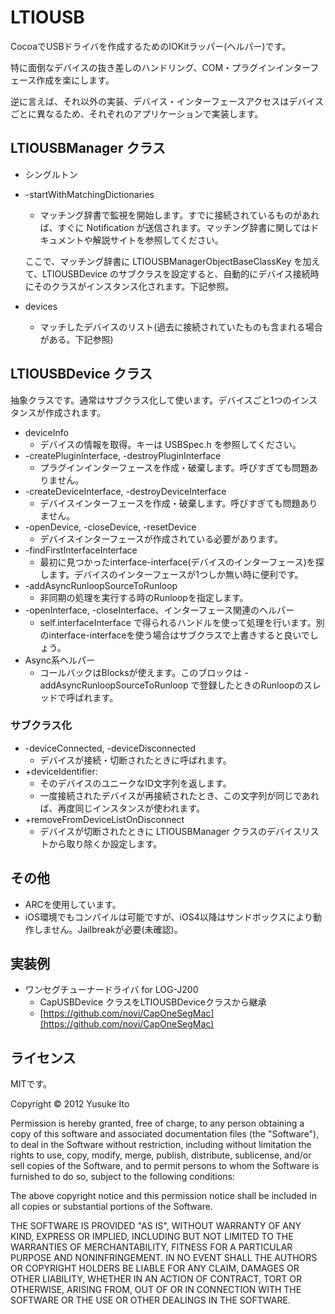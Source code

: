 # LTIOUSB

CocoaでUSBドライバを作成するためのIOKitラッパー(ヘルパー)です。

特に面倒なデバイスの抜き差しのハンドリング、COM・プラグインインターフェース作成を楽にします。

逆に言えば、それ以外の実装、デバイス・インターフェースアクセスはデバイスごとに異なるため、それぞれのアプリケーションで実装します。


## LTIOUSBManager クラス

* シングルトン
* -startWithMatchingDictionaries
    * マッチング辞書で監視を開始します。すでに接続されているものがあれば、すぐに Notification が送信されます。マッチング辞書に関してはドキュメントや解説サイトを参照してください。
    
    ここで、マッチング辞書に LTIOUSBManagerObjectBaseClassKey を加えて、LTIOUSBDevice のサブクラスを設定すると、自動的にデバイス接続時にそのクラスがインスタンス化されます。下記参照。
* devices
    * マッチしたデバイスのリスト(過去に接続されていたものも含まれる場合がある。下記参照)



## LTIOUSBDevice クラス
抽象クラスです。通常はサブクラス化して使います。デバイスごと1つのインスタンスが作成されます。

* deviceInfo
    * デバイスの情報を取得。キーは USBSpec.h を参照してください。
* -createPluginInterface, -destroyPluginInterface
    * プラグインインターフェースを作成・破棄します。呼びすぎても問題ありません。
* -createDeviceInterface, -destroyDeviceInterface
    * デバイスインターフェースを作成・破棄します。呼びすぎても問題ありません。
* -openDevice, -closeDevice, -resetDevice
    * デバイスインターフェースが作成されている必要があります。
* -findFirstInterfaceInterface
    * 最初に見つかったinterface-interface(デバイスのインターフェース)を探します。デバイスのインターフェースが1つしか無い時に便利です。
* -addAsyncRunloopSourceToRunloop
    * 非同期の処理を実行する時のRunloopを指定します。
* -openInterface, -closeInterface、インターフェース関連のヘルパー
    * self.interfaceInterface で得られるハンドルを使って処理を行います。別のinterface-interfaceを使う場合はサブクラスで上書きすると良いでしょう。
* Async系ヘルパー
    * コールバックはBlocksが使えます。このブロックは -addAsyncRunloopSourceToRunloop で登録したときのRunloopのスレッドで呼ばれます。


### サブクラス化
* -deviceConnected, -deviceDisconnected
    * デバイスが接続・切断されたときに呼ばれます。
* +deviceIdentifier:
    * そのデバイスのユニークなID文字列を返します。
    * 一度接続されたデバイスが再接続されたとき、この文字列が同じであれば、再度同じインスタンスが使われます。
* +removeFromDeviceListOnDisconnect
    * デバイスが切断されたときに LTIOUSBManager クラスのデバイスリストから取り除くか設定します。

## その他
* ARCを使用しています。
* iOS環境でもコンパイルは可能ですが、iOS4以降はサンドボックスにより動作しません。Jailbreakが必要(未確認)。

## 実装例

* ワンセグチューナードライバ for LOG-J200
    * CapUSBDevice クラスをLTIOUSBDeviceクラスから継承
    * [https://github.com/novi/CapOneSegMac](https://github.com/novi/CapOneSegMac)


## ライセンス
MITです。

Copyright © 2012 Yusuke Ito

Permission is hereby granted, free of charge, to any person obtaining a copy of this software and associated documentation files (the "Software"), to deal in the Software without restriction, including without limitation the rights to use, copy, modify, merge, publish, distribute, sublicense, and/or sell copies of the Software, and to permit persons to whom the Software is furnished to do so, subject to the following conditions:

The above copyright notice and this permission notice shall be included in all copies or substantial portions of the Software.

THE SOFTWARE IS PROVIDED "AS IS", WITHOUT WARRANTY OF ANY KIND, EXPRESS OR IMPLIED, INCLUDING BUT NOT LIMITED TO THE WARRANTIES OF MERCHANTABILITY, FITNESS FOR A PARTICULAR PURPOSE AND NONINFRINGEMENT. IN NO EVENT SHALL THE AUTHORS OR COPYRIGHT HOLDERS BE LIABLE FOR ANY CLAIM, DAMAGES OR OTHER LIABILITY, WHETHER IN AN ACTION OF CONTRACT, TORT OR OTHERWISE, ARISING FROM, OUT OF OR IN CONNECTION WITH THE SOFTWARE OR THE USE OR OTHER DEALINGS IN THE SOFTWARE.

